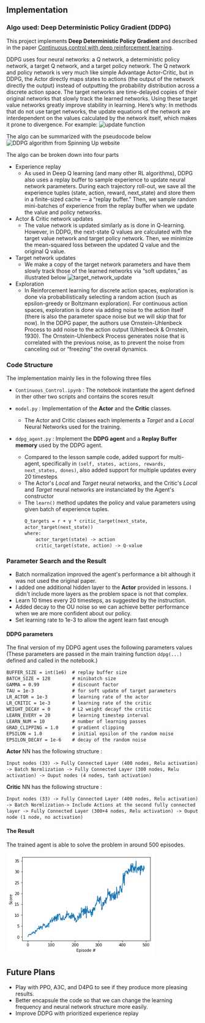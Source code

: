 ## Implementation

### Algo used: Deep Deterministic Policy Gradient (DDPG)

This project implements **Deep Deterministic Policy Gradient** and described in the paper [Continuous control with deep reinforcement learning](https://arxiv.org/abs/1509.02971). 

DDPG uses four neural networks: a Q network, a deterministic policy network, a target Q network, and a target policy network. The Q network and policy network is very much like simple Advantage Actor-Critic, but in DDPG, the Actor directly maps states to actions (the output of the network directly the output) instead of outputting the probability distribution across a discrete action space. The target networks are time-delayed copies of their original networks that slowly track the learned networks. Using these target value networks greatly improve stability in learning. Here’s why: In methods that do not use target networks, the update equations of the network are interdependent on the values calculated by the network itself, which makes it prone to divergence. For example:
![update function](https://miro.medium.com/max/1575/1*rWEAu4HKQIzFTJw3i70Mkg.png)

The algo can be summarized with the pseudocode below
![DDPG algorithm from Spinning Up website](https://spinningup.openai.com/en/latest/_images/math/5811066e89799e65be299ec407846103fcf1f746.svg)

The algo can be broken down into four parts
- Experience replay
    - As used in Deep Q learning (and many other RL algorithms), DDPG also uses a replay buffer to sample experience to update neural network parameters. During each trajectory roll-out, we save all the experience tuples (state, action, reward, next_state) and store them in a finite-sized cache — a “replay buffer.” Then, we sample random mini-batches of experience from the replay buffer when we update the value and policy networks. 
- Actor & Critic network updates
    - The value network is updated similarly as is done in Q-learning. However, in DDPG, the next-state Q values are calculated with the target value network and target policy network. Then, we minimize the mean-squared loss between the updated Q value and the original Q value.
- Target network updates
    -  We make a copy of the target network parameters and have them slowly track those of the learned networks via “soft updates,” as illustrated below
    ![target_network_update](https://miro.medium.com/max/1575/1*LBlJpAQBLF95LsheOusmuA.png)
- Exploration
    - In Reinforcement learning for discrete action spaces, exploration is done via probabilistically selecting a random action (such as epsilon-greedy or Boltzmann exploration). For continuous action spaces, exploration is done via adding noise to the action itself (there is also the parameter space noise but we will skip that for now). In the DDPG paper, the authors use Ornstein-Uhlenbeck Process to add noise to the action output (Uhlenbeck & Ornstein, 1930). The Ornstein-Uhlenbeck Process generates noise that is correlated with the previous noise, as to prevent the noise from canceling out or “freezing” the overall dynamics.

### Code Structure

The implementation mainly lies in the following three files
- `Continuous_Control.ipynb` : The notebook instantiate the agent defined in ther other two scripts and contains the scores result

- `model.py` : Implementation of the **Actor** and the **Critic** classes.
    - The Actor and Critic classes each implements a *Target* and a *Local* Neural Networks used for the training.
    
- `ddpg_agent.py` : Implement the **DDPG agent** and a **Replay Buffer memory** used by the DDPG agent.
    - Compared to the lesson sample code, added support for multi-agent, specifically in `(self, states, actions, rewards, next_states, dones)`, also added support for multiple updates every 20 timesteps 
    - The Actor's *Local* and *Target* neural networks, and the Critic's *Local* and *Target* neural networks are instanciated by the Agent's constructor
    - The `learn()` method updates the policy and value parameters using given batch of experience tuples.
        ```
        Q_targets = r + γ * critic_target(next_state, actor_target(next_state))
        where:
            actor_target(state) -> action
            critic_target(state, action) -> Q-value
        ```

### Parameter Search and the Result

- Batch normalization improved the agent's performance a bit although it was not used the original paper.
- I added one additional hidden layer to the **Actor** provided in lessons. I didn't include more layers as the problem space is not that complex.
- Learn 10 times every 20 timesteps, as suggested by the instruction.
- Added decay to the OU noise so we can achieve better performance when we are more confident about our policy. 
- Set learning rate to 1e-3 to allow the agent learn fast enough

#### DDPG parameters

The final version of my DDPG agent uses the following parameters values (These parameters are passed in the main training function `ddpg(...)` defined and called in the notebook.)

```
BUFFER_SIZE = int(1e6)  # replay buffer size
BATCH_SIZE = 128        # minibatch size
GAMMA = 0.99            # discount factor
TAU = 1e-3              # for soft update of target parameters
LR_ACTOR = 1e-3         # learning rate of the actor 
LR_CRITIC = 1e-3        # learning rate of the critic
WEIGHT_DECAY = 0        # L2 weight decayf the critic
LEARN_EVERY = 20        # learning timestep interval
LEARN_NUM = 10          # number of learning passes
GRAD_CLIPPING = 1.0     # gradient clipping
EPSILON = 1.0           # initial epsilon of the random noise
EPSILON_DECAY = 1e-6    # decay of the random noise
```

**Actor** NN has the following structure :

```
Input nodes (33) -> Fully Connected Layer (400 nodes, Relu activation) -> Batch Normlization -> Fully Connected Layer (300 nodes, Relu activation) -> Ouput nodes (4 nodes, tanh activation)
```


**Critic** NN has the following structure :

```
Input nodes (33) -> Fully Connected Layer (400 nodes, Relu activation) -> Batch Normlization-> Include Actions at the second fully connected layer -> Fully Connected Layer (300+4 nodes, Relu activation) -> Ouput node (1 node, no activation)
```
            
#### The Result

The trained agent is able to solve the problem in around 500 episodes.

![DDPG Scores](results/ddpg_scores.png)

## Future Plans
- Play with PPO, A3C, and D4PG to see if they produce more pleasing results.
- Better encapsule the code so that we can change the learning frequency and neural network structure more easily.
- Improve DDPG with prioritized experience replay
